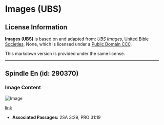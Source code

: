 # Images (UBS)

## License Information

**Images (UBS)** is based on and adapted from: _UBS Images_, [United Bible Societies](https://unitedbiblesocieties.org/), None, which is licensed under a [Public Domain CC0](https://creativecommons.org/public-domain/cc0/).

This markdown version is provided under the same license.



--------------------------------

## Spindle En (id: 290370)

### Image Content

![Image](https://cdn.aquifer.bible/aquifer-content/resources/Media/WEB-0345_spindle_en.jpg)

[link](https://cdn.aquifer.bible/aquifer-content/resources/Media/WEB-0345_spindle_en.jpg)

* **Associated Passages:** 2SA 3:29; PRO 31:19

